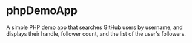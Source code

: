 # phpDemoApp
A simple PHP demo app that searches GitHub users by username, and  displays their handle, follower count, and the list of the user's followers.
